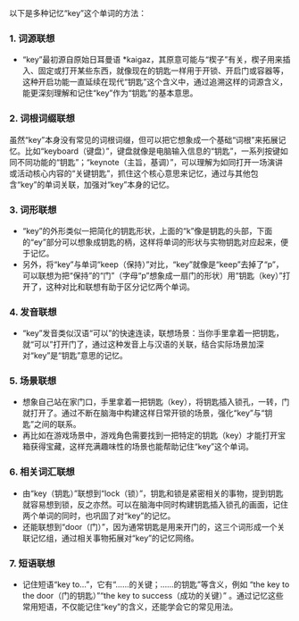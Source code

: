 以下是多种记忆“key”这个单词的方法：

### 1. 词源联想
 - “key”最初源自原始日耳曼语 *kaigaz，其原意可能与“楔子”有关，楔子用来插入、固定或打开某些东西，就像现在的钥匙一样用于开锁、开启门或容器等，这种开启功能一直延续在现代“钥匙”这个含义中，通过追溯这样的词源含义，能更深刻理解和记住“key”作为“钥匙”的基本意思。
### 2. 词根词缀联想
虽然“key”本身没有常见的词根词缀，但可以把它想象成一个基础“词根”来拓展记忆。比如“keyboard（键盘）”，键盘就像是电脑输入信息的“钥匙”，一系列按键如同不同功能的“钥匙”；“keynote（主旨，基调）”，可以理解为如同打开一场演讲或活动核心内容的“关键钥匙”，抓住这个核心意思来记忆，通过与其他包含“key”的单词关联，加强对“key”本身的记忆。
### 3. 词形联想
 - “key”的外形类似一把简化的钥匙形状，上面的“k”像是钥匙的头部，下面的“ey”部分可以想象成钥匙的柄，这样将单词的形状与实物钥匙对应起来，便于记忆。
 - 另外，将“key”与单词“keep（保持）”对比，“key”就像是“keep”去掉了“p”，可以联想为把“保持”的“门”（字母“p”想象成一扇门的形状）用“钥匙（key）”打开了，这种对比和联想有助于区分记忆两个单词。
### 4. 发音联想
 - “key”发音类似汉语“可以”的快速连读，联想场景：当你手里拿着一把钥匙，就“可以”打开门了，通过这种发音上与汉语的关联，结合实际场景加深对“key”是“钥匙”意思的记忆。
### 5. 场景联想
 - 想象自己站在家门口，手里拿着一把钥匙（key），将钥匙插入锁孔，一转，门就打开了。通过不断在脑海中构建这样日常开锁的场景，强化“key”与“钥匙”之间的联系。
 - 再比如在游戏场景中，游戏角色需要找到一把特定的钥匙（key）才能打开宝箱获得宝藏，这样充满趣味性的场景也能帮助记住“key”这个单词。
### 6. 相关词汇联想
 - 由“key（钥匙）”联想到“lock（锁）”，钥匙和锁是紧密相关的事物，提到钥匙就容易想到锁，反之亦然。可以在脑海中同时构建钥匙插入锁孔的画面，记住两个单词的同时，也巩固了对“key”的记忆。
 - 还能联想到“door（门）”，因为通常钥匙是用来开门的，这三个词形成一个关联记忆组，通过相关事物拓展对“key”的记忆网络。
### 7. 短语联想
 - 记住短语“key to...”，它有“……的关键；……的钥匙”等含义，例如 “the key to the door（门的钥匙）”“the key to success（成功的关键）” 。通过记忆这些常用短语，不仅能记住“key”的含义，还能学会它的常见用法。 